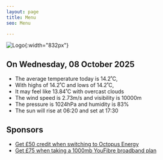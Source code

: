```yaml
---
layout: page
title: Menu
seo: Menu

---
```


![Logo](/images/logo.jpg){:width="832px"}

<!-- weather_marker starts -->
## On Wednesday, 08 October 2025

- The average temperature today is 14.2˚C,
- With highs of 14.2˚C and lows of 14.2˚C,
- It may feel like 13.84˚C with overcast clouds
- The wind speed is 2.73m/s and visibility is 10000m
- The pressure is 1024hPa and humidity is 83%
- The sun will rise at 06:20 and set at 17:30

<!-- weather_marker ends -->

## Sponsors

- [Get £50 credit when switching to Octopus Energy](https://bit.ly/3oD1nnS)
- [Get £75 when taking a 1000mb YouFibre broadband plan](https://aklam.io/91zWhU?)
